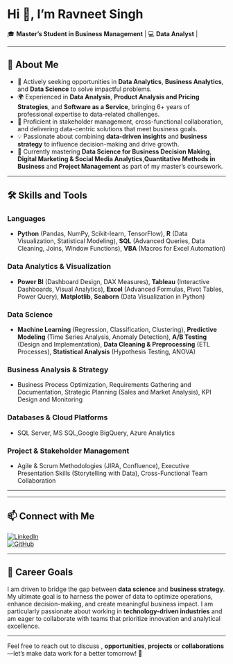 # Hi 👋, I’m Ravneet Singh  

🎓 **Master’s Student in Business Management** | 💻 **Data Analyst** | 

---

## 🌟 About Me  
- 🚀 Actively seeking opportunities in **Data Analytics**, **Business Analytics**, and **Data Science** to solve impactful problems.
- 🌍 Experienced in **Data Analysis**, **Product Analysis and Pricing Strategies**, and **Software as a Service**, bringing 6+ years of professional expertise to data-related challenges.
- 🤝 Proficient in stakeholder management, cross-functional collaboration, and delivering data-centric solutions that meet business goals.
- 💡 Passionate about combining **data-driven insights** and **business strategy** to influence decision-making and drive growth.  
- 📖 Currently mastering **Data Science for Business Decision Making**, **Digital Marketing & Social Media Analytics**,**Quantitative Methods in Business** and **Project Management** as part of my master’s coursework.  

---

## 🛠️ Skills and Tools  

### **Languages**  
- **Python** (Pandas, NumPy, Scikit-learn, TensorFlow), **R** (Data Visualization, Statistical Modeling), **SQL** (Advanced Queries, Data Cleaning, Joins, Window Functions), **VBA** (Macros for Excel Automation)

### **Data Analytics & Visualization**  
- **Power BI** (Dashboard Design, DAX Measures), **Tableau** (Interactive Dashboards, Visual Analytics), **Excel** (Advanced Formulas, Pivot Tables, Power Query), **Matplotlib**, **Seaborn** (Data Visualization in Python)

### **Data Science**  
- **Machine Learning** (Regression, Classification, Clustering), **Predictive Modeling** (Time Series Analysis, Anomaly Detection), **A/B Testing** (Design and Implementation), **Data Cleaning & Preprocessing** (ETL Processes), **Statistical Analysis** (Hypothesis Testing, ANOVA)

### **Business Analysis & Strategy**  
- Business Process Optimization, Requirements Gathering and Documentation, Strategic Planning (Sales and Market Analysis), KPI Design and Monitoring  

### **Databases & Cloud Platforms**  
- SQL Server, MS SQL,Google BigQuery, Azure Analytics

### **Project & Stakeholder Management**  
- Agile & Scrum Methodologies (JIRA, Confluence), Executive Presentation Skills (Storytelling with Data), Cross-Functional Team Collaboration  

---

<!--## 📂 Featured Projects  

### 📊 **Marketing Campaign Analysis**  
- Conducted data-driven analysis of a marketing campaign’s performance using Python and Tableau.  
- Identified customer segments with the highest conversion rates, increasing ROI by 15%.  

### 🔍 **Big Data Processing for Retail Analytics**  
- Designed ETL pipelines to process and analyze large datasets for customer behavior insights.  
- Leveraged Power BI dashboards to provide stakeholders with real-time sales and inventory trends.  

### 📈 **Predictive Modeling for Revenue Management**  
- Developed predictive models in Python to forecast demand, achieving a 95% accuracy rate in validation tests.  
- Presented actionable insights to leadership to improve pricing strategies and resource allocation.  -->

---

## 📫 Connect with Me  

[![LinkedIn](https://img.shields.io/badge/LinkedIn-Connect-blue)](https://www.linkedin.com/in/ravneetsingh20/)  
[![GitHub](https://img.shields.io/badge/GitHub-Follow-lightgrey)]( https://github.com/Ravneet-singh2000/Ravneet-Singh)  



---

## 🚀 Career Goals  

I am driven to bridge the gap between **data science** and **business strategy**. My ultimate goal is to harness the power of data to optimize operations, enhance decision-making, and create meaningful business impact. I am particularly passionate about working in **technology-driven industries** and am eager to collaborate with teams that prioritize innovation and analytical excellence.

---

Feel free to reach out to discuss , **opportunities**, **projects** or **collaborations** —let’s make data work for a better tomorrow! 🌟
